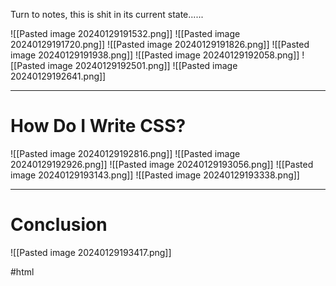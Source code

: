 Turn to notes, this is shit in its current state......

![[Pasted image 20240129191532.png]]
![[Pasted image 20240129191720.png]]
![[Pasted image 20240129191826.png]]
![[Pasted image 20240129191938.png]]
![[Pasted image 20240129192058.png]]
![[Pasted image 20240129192501.png]]
![[Pasted image 20240129192641.png]]

***
# How Do I Write CSS?

![[Pasted image 20240129192816.png]]
![[Pasted image 20240129192926.png]]
![[Pasted image 20240129193056.png]]
![[Pasted image 20240129193143.png]]
![[Pasted image 20240129193338.png]]

***
# Conclusion
![[Pasted image 20240129193417.png]]


















#html


